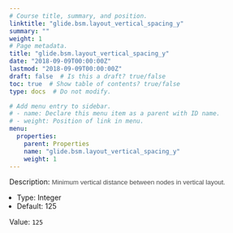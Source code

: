 ```yaml
---
# Course title, summary, and position.
linktitle: "glide.bsm.layout_vertical_spacing_y"
summary: ""
weight: 1
# Page metadata.
title: "glide.bsm.layout_vertical_spacing_y"
date: "2018-09-09T00:00:00Z"
lastmod: "2018-09-09T00:00:00Z"
draft: false  # Is this a draft? true/false
toc: true  # Show table of contents? true/false
type: docs  # Do not modify.

# Add menu entry to sidebar.
# - name: Declare this menu item as a parent with ID name.
# - weight: Position of link in menu.
menu:
  properties:
    parent: Properties
    name: "glide.bsm.layout_vertical_spacing_y"
    weight: 1
---
```


Description: <span style = 'font-family: Arial; font-size: 13px; color: #4a4a4a;'>Minimum vertical distance between nodes in vertical layout.<ul style='margin: 0px; padding-left:15px;'><li>Type: Integer</li><li>Default: 125</li></ul></span>


Value: `125`